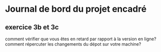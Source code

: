 # Journal de bord du projet encadré

## exercice 3b et 3c
comment vérifier que vous êtes en retard par rapport à la version en ligne? 
comment répercuter les changements du dépot sur votre machine?



